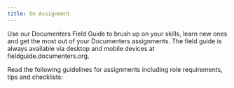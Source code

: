 ```yaml
---
title: On Assignment
---
```

Use our Documenters Field Guide to brush up on your skills, learn new ones and get the most out of your Documenters assignments. The field guide is always available via desktop and mobile devices at fieldguide.documenters.org.

Read the following guidelines for assignments including role requirements, tips and checklists:
